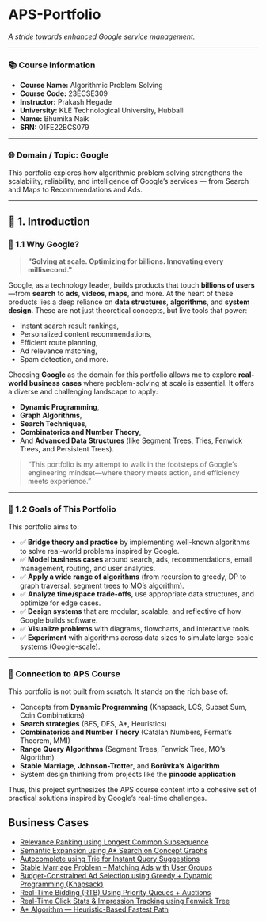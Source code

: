 # APS-Portfolio

_A stride towards enhanced Google service management._

---

### 📚 Course Information

- **Course Name:** Algorithmic Problem Solving  
- **Course Code:** 23ECSE309  
- **Instructor:** Prakash Hegade  
- **University:** KLE Technological University, Hubballi  
- **Name:** Bhumika Naik  
- **SRN:** 01FE22BCS079  

---

### 🌐 Domain / Topic: **Google**

This portfolio explores how algorithmic problem solving strengthens the scalability, reliability, and intelligence of Google’s services — from Search and Maps to Recommendations and Ads.

---

## 🔰 **1. Introduction**

### 🧭 1.1 Why Google?

> **"Solving at scale. Optimizing for billions. Innovating every millisecond."**

Google, as a technology leader, builds products that touch **billions of users**—from **search** to **ads**, **videos**, **maps**, and more. At the heart of these products lies a deep reliance on **data structures**, **algorithms**, and **system design**. These are not just theoretical concepts, but live tools that power:

* Instant search result rankings,  
* Personalized content recommendations,  
* Efficient route planning,  
* Ad relevance matching,  
* Spam detection, and more.

Choosing **Google** as the domain for this portfolio allows me to explore **real-world business cases** where problem-solving at scale is essential. It offers a diverse and challenging landscape to apply:

* **Dynamic Programming**,  
* **Graph Algorithms**,  
* **Search Techniques**,  
* **Combinatorics and Number Theory**,  
* And **Advanced Data Structures** (like Segment Trees, Tries, Fenwick Trees, and Persistent Trees).

> “This portfolio is my attempt to walk in the footsteps of Google’s engineering mindset—where theory meets action, and efficiency meets experience.”

---

### 🎯 1.2 Goals of This Portfolio

This portfolio aims to:

* ✅ **Bridge theory and practice** by implementing well-known algorithms to solve real-world problems inspired by Google.  
* ✅ **Model business cases** around search, ads, recommendations, email management, routing, and user analytics.  
* ✅ **Apply a wide range of algorithms** (from recursion to greedy, DP to graph traversal, segment trees to MO’s algorithm).  
* ✅ **Analyze time/space trade-offs**, use appropriate data structures, and optimize for edge cases.  
* ✅ **Design systems** that are modular, scalable, and reflective of how Google builds software.  
* ✅ **Visualize problems** with diagrams, flowcharts, and interactive tools.  
* ✅ **Experiment** with algorithms across data sizes to simulate large-scale systems (Google-scale).

---

### 🔗 Connection to APS Course

This portfolio is not built from scratch. It stands on the rich base of:

* Concepts from **Dynamic Programming** (Knapsack, LCS, Subset Sum, Coin Combinations)  
* **Search strategies** (BFS, DFS, A\*, Heuristics)  
* **Combinatorics and Number Theory** (Catalan Numbers, Fermat’s Theorem, MMI)  
* **Range Query Algorithms** (Segment Trees, Fenwick Tree, MO’s Algorithm)  
* **Stable Marriage**, **Johnson-Trotter**, and **Borůvka’s Algorithm**  
* System design thinking from projects like the **pincode application**

Thus, this project synthesizes the APS course content into a cohesive set of practical solutions inspired by Google’s real-time challenges.

## Business Cases

- [Relevance Ranking using Longest Common Subsequence](business-cases/b1.md)
- [Semantic Expansion using A* Search on Concept Graphs](business-cases/b2.md)
- [Autocomplete using Trie for Instant Query Suggestions](business-cases/b3.md)
- [Stable Marriage Problem – Matching Ads with User Groups](business-cases/b4.md)
- [Budget-Constrained Ad Selection using Greedy + Dynamic Programming (Knapsack)](business-cases/b4.md)
- [Real-Time Bidding (RTB) Using Priority Queues + Auctions](business-cases/b4.md)
- [Real-Time Click Stats & Impression Tracking using Fenwick Tree](business-cases/b7.md)
- [A* Algorithm — Heuristic-Based Fastest Path](business-cases/b8.md)


